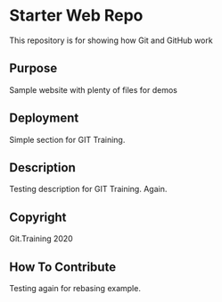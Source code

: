 # Starter Web Repo

This repository is for showing how Git and GitHub work

## Purpose

Sample website with plenty of files for demos

## Deployment

Simple section for GIT Training.

## Description

Testing description for GIT Training. Again.

## Copyright

Git.Training 2020

## How To Contribute

Testing again for rebasing example.